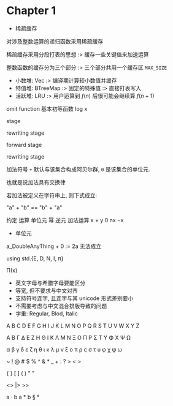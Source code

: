 # Chapter 1

- 稀疏缓存

对涉及整数运算的递归函数采用稀疏缓存

稀疏缓存采用分段打表的思想 :> 缓存一些关键值来加速运算

整数函数的缓存分为三个部分 :> 三个部分共用一个缓存区 `MAX_SIZE`
- 小数堆: Vec :> 编译期计算较小数值并缓存
- 特值堆: BTreeMap :> 固定的特殊值 :> 直接打表写入
- 活跃堆: LRU :> 用户运算到 $f(n)$ 后很可能会继续算 $f(n+1)$



omit function
基本初等函数
log x




stage

rewriting stage

forward stage

rewriting stage


加法符号 `+` 默认与该集合构成阿贝尔群, `0` 是该集合的单位元.

也就是说加法具有交换律

若加法被定义在字符串上, 则下式成立:

"a" + "b" == "b" + "a"

约定 运算 单位元 幂 逆元
加法运算 x + y 0 nx −x

- 单位元
 
a_DoubleAnyThing + 0 := 2a 无法成立






using std.{E, D, N, I, π}

Π(x)

- 英文字母与希腊字母要能区分
- 等宽, 但不要求与中文对齐
- 支持符号连字, 且连字与其 unicode 形式差别要小
- 不需要考虑与中文混合排版导致的问题
- 字重: Regular, Blod, Italic

A B C D E F G H I J K L M N O P Q R S T U V W X Y Z

Α Β Γ Δ Ε Ζ Η Θ Ι Κ Λ Μ Ν Ξ Ο Π Ρ  Σ Τ Υ Φ Χ Ψ Ω

α β γ δ ε ζ η θ ι κ λ μ ν ξ ο π ρ ς σ τ υ φ χ ψ ω

~ ! @ # $ % ^ & * _ + : ? > < >

{ } [ ] ( ) " "

<>  |> >>

a · b
a * b § °